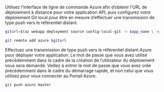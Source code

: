 Utilisez l’interface de ligne de commande Azure afin d’obtenir l’URL de déploiement à distance pour votre application API, puis configurez votre déploiement Git local pour être en mesure d’effectuer une transmission de type push vers le référentiel distant.

```bash
giturl=$(az webapp deployment source config-local-git -n $app_name \ -g myResourceGroup --query [url] -o tsv)

git remote add azure $giturl
```

Effectuez une transmission de type push vers le référentiel distant Azure pour déployer votre application. Le mot de passe que vous avez utilisé précédemment dans le cadre de la création de l’utilisateur du déploiement vous sera demandé. Veillez à entrer le mot de passe que vous avez créé précédemment dans le cadre du démarrage rapide, et non celui que vous utilisez pour vous connecter au Portail Azure.

```bash
git push azure master
```

